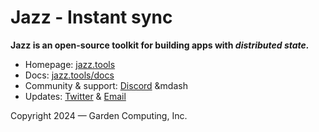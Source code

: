 # Jazz - Instant sync



 **Jazz is an open-source toolkit for building apps with *distributed state.***

- Homepage: [jazz.tools](https://jazz.tools)
- Docs: [jazz.tools/docs](https://jazz.tools/docs)
- Community & support: [Discord](https://discord.gg/utDMjHYg42) &mdash
- Updates: [Twitter](https://twitter.com/jazz_tools) & [Email](https://gcmp.io/news)</sub>

Copyright 2024 &mdash; Garden Computing, Inc.